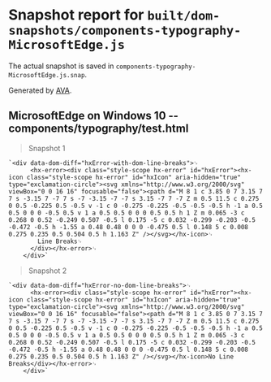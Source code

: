 # Snapshot report for `built/dom-snapshots/components-typography-MicrosoftEdge.js`

The actual snapshot is saved in `components-typography-MicrosoftEdge.js.snap`.

Generated by [AVA](https://ava.li).

## MicrosoftEdge on Windows 10 -- components/typography/test.html

> Snapshot 1

    `<div data-dom-diff="hxError-with-dom-line-breaks">␊
          <hx-error><div class="style-scope hx-error" id="hxError"><hx-icon class="style-scope hx-error" id="hxIcon" aria-hidden="true" type="exclamation-circle"><svg xmlns="http://www.w3.org/2000/svg" viewBox="0 0 16 16" focusable="false"><path d="M 8 1 c 3.85 0 7 3.15 7 7 s -3.15 7 -7 7 s -7 -3.15 -7 -7 s 3.15 -7 7 -7 Z m 0.5 11.5 c 0.275 0 0.5 -0.225 0.5 -0.5 v -1 c 0 -0.275 -0.225 -0.5 -0.5 -0.5 h -1 a 0.5 0.5 0 0 0 -0.5 0.5 v 1 a 0.5 0.5 0 0 0 0.5 0.5 h 1 Z m 0.065 -3 c 0.268 0 0.52 -0.249 0.507 -0.5 l 0.175 -5 c 0.032 -0.299 -0.203 -0.5 -0.472 -0.5 h -1.55 a 0.48 0.48 0 0 0 -0.475 0.5 l 0.148 5 c 0.008 0.275 0.235 0.5 0.504 0.5 h 1.163 Z" /></svg></hx-icon>␊
            Line Breaks␊
          </div></hx-error>␊
        </div>`

> Snapshot 2

    `<div data-dom-diff="hxError-no-dom-line-breaks">␊
          <hx-error><div class="style-scope hx-error" id="hxError"><hx-icon class="style-scope hx-error" id="hxIcon" aria-hidden="true" type="exclamation-circle"><svg xmlns="http://www.w3.org/2000/svg" viewBox="0 0 16 16" focusable="false"><path d="M 8 1 c 3.85 0 7 3.15 7 7 s -3.15 7 -7 7 s -7 -3.15 -7 -7 s 3.15 -7 7 -7 Z m 0.5 11.5 c 0.275 0 0.5 -0.225 0.5 -0.5 v -1 c 0 -0.275 -0.225 -0.5 -0.5 -0.5 h -1 a 0.5 0.5 0 0 0 -0.5 0.5 v 1 a 0.5 0.5 0 0 0 0.5 0.5 h 1 Z m 0.065 -3 c 0.268 0 0.52 -0.249 0.507 -0.5 l 0.175 -5 c 0.032 -0.299 -0.203 -0.5 -0.472 -0.5 h -1.55 a 0.48 0.48 0 0 0 -0.475 0.5 l 0.148 5 c 0.008 0.275 0.235 0.5 0.504 0.5 h 1.163 Z" /></svg></hx-icon>No Line Breaks</div></hx-error>␊
        </div>`

